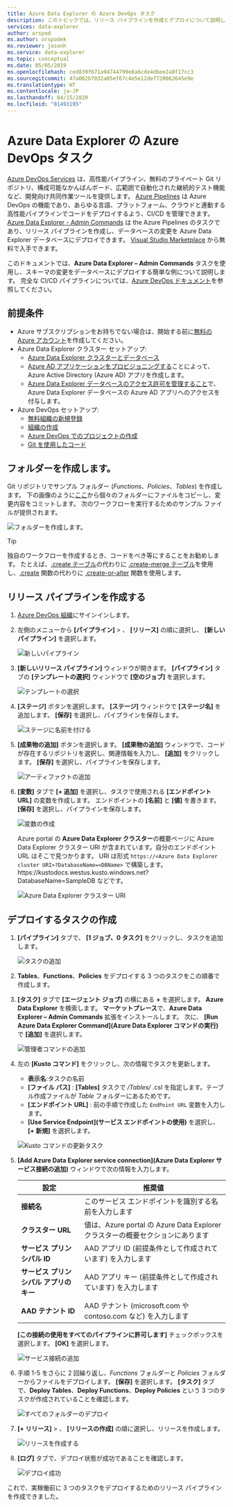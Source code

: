 ```yaml
---
title: Azure Data Explorer の Azure DevOps タスク
description: このトピックでは、リリース パイプラインを作成とデプロイについて説明します
services: data-explorer
author: orspod
ms.author: orspodek
ms.reviewer: jasonh
ms.service: data-explorer
ms.topic: conceptual
ms.date: 05/05/2019
ms.openlocfilehash: ced839f671a94744799e8a6cde4dbee2a8f17cc3
ms.sourcegitcommit: 47a002b7032a05ef67c4e5e12de7720062645e9e
ms.translationtype: HT
ms.contentlocale: ja-JP
ms.lasthandoff: 04/15/2020
ms.locfileid: "81493195"
---
```

# <a name="azure-devops-task-for-azure-data-explorer"></a>Azure Data Explorer の Azure DevOps タスク

[Azure DevOps Services](https://azure.microsoft.com/services/devops/) は、高性能パイプライン、無料のプライベート Git リポジトリ、構成可能なかんばんボード、広範囲で自動化された継続的テスト機能など、開発向け共同作業ツールを提供します。 [Azure Pipelines](https://azure.microsoft.com/services/devops/pipelines/) は Azure DevOps の機能であり、あらゆる言語、プラットフォーム、クラウドと連動する高性能パイプラインでコードをデプロイするよう、CI/CD を管理できます。
[Azure Data Explorer - Admin Commands](https://marketplace.visualstudio.com/items?itemName=Azure-Kusto.PublishToADX) は the Azure Pipelines のタスクであり、リリース パイプラインを作成し、データベースの変更を Azure Data Explorer データベースにデプロイできます。 [Visual Studio Marketplace](https://marketplace.visualstudio.com/) から無料で入手できます。

このドキュメントでは、**Azure Data Explorer – Admin Commands** タスクを使用し、スキーマの変更をデータベースにデプロイする簡単な例について説明します。 完全な CI/CD パイプラインについては、[Azure DevOps ドキュメント](/azure/devops/user-guide/what-is-azure-devops?view=azure-devops#vsts)を参照してください。

## <a name="prerequisites"></a>前提条件

* Azure サブスクリプションをお持ちでない場合は、開始する前に[無料の Azure アカウント](https://azure.microsoft.com/free/)を作成してください。
* Azure Data Explorer クラスター セットアップ:
    * [Azure Data Explorer クラスターとデータベース](/azure/data-explorer/create-cluster-database-portal)
    * [Azure AD アプリケーションをプロビジョニングする](kusto/management/access-control/how-to-provision-aad-app.md)ことによって、Azure Active Directory (Azure AD) アプリを作成します。
    * [Azure Data Explorer データベースのアクセス許可を管理すること](/azure/data-explorer/manage-database-permissions)で、Azure Data Explorer データベースの Azure AD アプリへのアクセスを付与します。
* Azure DevOps セットアップ:
    * [無料組織の新規登録](/azure/devops/user-guide/sign-up-invite-teammates?view=azure-devops)
    * [組織の作成](/azure/devops/organizations/accounts/create-organization?view=azure-devops)
    * [Azure DevOps でのプロジェクトの作成](/azure/devops/organizations/projects/create-project?view=azure-devops)
    * [Git を使用したコード](/azure/devops/user-guide/code-with-git?view=azure-devops)

## <a name="create-folders"></a>フォルダーを作成します。

Git リポジトリでサンプル フォルダー (*Functions*、*Policies*、*Tables*) を作成します。 下の画像のように[ここ](https://github.com/Azure/azure-kusto-docs-samples/tree/master/DevOps_release_pipeline)から個々のフォルダーにファイルをコピーし、変更内容をコミットします。 次のワークフローを実行するためのサンプル ファイルが提供されます。

![フォルダーを作成します。](media/devops/create-folders.png)

> [!TIP]
> 独自のワークフローを作成するとき、コードをべき等にすることをお勧めします。 たとえば、[.create テーブル](kusto/management/create-table-command.md)の代わりに [.create-merge テーブル](kusto/management/create-table-command.md#create-merge-table)を使用し、[.create](kusto/management/create-function.md) 関数の代わりに [.create-or-alter](kusto/management/create-alter-function.md) 関数を使用します。

## <a name="create-a-release-pipeline"></a>リリース パイプラインを作成する

1. [Azure DevOps 組織](https://dev.azure.com/)にサインインします。
1. 左側のメニューから **[パイプライン]**  > 、 **[リリース]** の順に選択し、 **[新しいパイプライン]** を選択します。

    ![新しいパイプライン](media/devops/new-pipeline.png)

1. **[新しいリリース パイプライン]** ウィンドウが開きます。 **[パイプライン]** タブの **[テンプレートの選択]** ウィンドウで **[空のジョブ]** を選択します。

     ![テンプレートの選択](media/devops/select-template.png)

1. **[ステージ]** ボタンを選択します。 **[ステージ]** ウィンドウで **[ステージ名]** を追加します。 **[保存]** を選択し、パイプラインを保存します。

    ![ステージに名前を付ける](media/devops/stage-name.png)

1. **[成果物の追加]** ボタンを選択します。 **[成果物の追加]** ウィンドウで、コードが存在するリポジトリを選択し、関連情報を入力し、 **[追加]** をクリックします。 **[保存]** を選択し、パイプラインを保存します。

    ![アーティファクトの追加](media/devops/add-artifact.png)

1. **[変数]** タブで **[+ 追加]** を選択し、タスクで使用される **[エンドポイント URL]** の変数を作成します。 エンドポイントの **[名前]** と **[値]** を書きます。 **[保存]** を選択し、パイプラインを保存します。 

    ![変数の作成](media/devops/create-variable.png)

    Azure portal の **Azure Data Explorer クラスター**の概要ページに Azure Data Explorer クラスター URI が含まれています。自分のエンドポイント URL はそこで見つかります。 URI は形式 `https://<Azure Data Explorer cluster URI>?DatabaseName=<DBName>` で構築します。  https:\//kustodocs.westus.kusto.windows.net?DatabaseName=SampleDB などです。

    ![Azure Data Explorer クラスター URI](media/devops/adx-cluster-uri.png)

## <a name="create-tasks-to-deploy"></a>デプロイするタスクの作成

1. **[パイプライン]** タブで、 **[1 ジョブ、0 タスク]** をクリックし、タスクを追加します。 

    ![タスクの追加](media/devops/add-task.png)

1. **Tables**、**Functions**、**Policies** をデプロイする 3 つのタスクをこの順番で作成します。 

1. **[タスク]** タブで **[エージェント ジョブ]** の横にある **+** を選択します。 **Azure Data Explorer** を検索します。 **マーケットプレース**で、**Azure Data Explorer – Admin Commands** 拡張をインストールします。 次に、 **[Run Azure Data Explorer Command]\(Azure Data Explorer コマンドの実行\)** で **[追加]** を選択します。

     ![管理者コマンドの追加](media/devops/add-admin-commands.png)

1. 左の **[Kusto コマンド]** をクリックし、次の情報でタスクを更新します。
    * **表示名**:タスクの名前
    * **[ファイル パス]** : **[Tables]** タスクで */Tables/* .csl を指定します。テーブル作成ファイルが *Table* フォルダーにあるためです。
    * **[エンドポイント URL]** : 前の手順で作成した `EndPoint URL` 変数を入力します。
    * **[Use Service Endpoint]\(サービス エンドポイントの使用\)** を選択し、 **[+ 新規]** を選択します。

    ![Kusto コマンドの更新タスク](media/devops/kusto-command-task.png)

1. **[Add Azure Data Explorer service connection]\(Azure Data Explorer サービス接続の追加\)** ウィンドウで次の情報を入力します。

    |設定  |推奨値  |
    |---------|---------|
    |**接続名**     |    このサービス エンドポイントを識別する名前を入力します     |
    |**クラスター URL**    |    値は、Azure portal の Azure Data Explorer クラスターの概要セクションにあります | 
    |**サービス プリンシパル ID**    |    AAD アプリ ID (前提条件として作成されています) を入力します     |
    |**サービス プリンシパル アプリのキー**     |    AAD アプリ キー (前提条件として作成されています) を入力します    |
    |**AAD テナント ID**    |      AAD テナント (microsoft.com や contoso.com など) を入力します    |

    **[この接続の使用をすべてのパイプラインに許可します]** チェックボックスを選択します。 **[OK]** を選択します。

    ![サービス接続の追加](media/devops/add-service-connection.png)

1. 手順 1-5 をさらに 2 回繰り返し、*Functions* フォルダーと *Policies* フォルダーからファイルをデプロイします。 **[保存]** を選択します。 **[タスク]** タブで、**Deploy Tables**、**Deploy Functions**、**Deploy Policies** という 3 つのタスクが作成されていることを確認します。

    ![すべてのフォルダーのデプロイ](media/devops/deploy-all-folders.png)

1. **[+ リリース]**  > 、 **[リリースの作成]** の順に選択し、リリースを作成します。

    ![リリースを作成する](media/devops/create-release.png)

1. **[ログ]** タブで、デプロイ状態が成功であることを確認します。

    ![デプロイ成功](media/devops/deployment-successful.png)

これで、実稼働前に 3 つのタスクをデプロイするためのリリース パイプラインを作成できました。